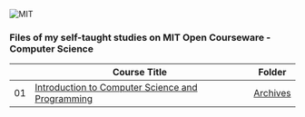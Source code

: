 ![MIT](http://i.imgur.com/Dwcu84C.jpg)
### Files of my self-taught studies on MIT Open Courseware - Computer Science

||Course Title|Folder|
|---|---|---|
|01|[Introduction to Computer Science and Programming](http://ocw.mit.edu/courses/electrical-engineering-and-computer-science/6-00sc-introduction-to-computer-science-and-programming-spring-2011/index.htm)|[Archives](https://github.com/ericdouglas/MIT-computer-science/tree/master/archives/01-introduction-to-computer-science-and-programming)|

